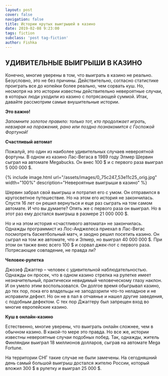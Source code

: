 ```yaml
---
layout: post
cover: false
navigation: false
title: Истории крутых выигрышей в казино
date: 2019-02-08 9:23:00
tags: fiction
subclass: 'post tag-fiction'
author: Fishka
---
```


## УДИВИТЕЛЬНЫЕ ВЫИГРЫШИ В КАЗИНО

Конечно, многие уверены в том, что выиграть в казино не реально. Безусловно, это не без причины. Действительно, согласно статистике проиграть все до копейки более реально, чем сорвать куш. Но, несмотря на это истории известны действительно невероятные случаи, в которых люди уходили из казино с потрясающей суммой. Итак, давайте рассмотрим самые внушительные истории.

**Это важно!**

<i>Запомните золотое правило: только тот, кто продолжает играть, невзирая на поражения, рано или поздно познакомится с Госпожой Фортуной! </i>

**Счастливый автомат**

Пожалуй, это один из наиболее удивительных случаев невероятной фортуны. В одном из казино Лас-Вегаса в 1989 году Элмер Шервин сыграл на автомате Megabucks. Он внес 100 $ и с первого раза выиграл 5 000 000 $.

{% include image.html url="/assets/images/0_75c247_53e11c25_orig.jpg" width="100%" description="Невероятные выигрыши в казино" %}

Шервин забрал свой выигрыш и потратил его с умом. Он отправился в кругосветное путешествие. Но на этом его история не закончилась. Спустя 16 лет он решил вернуться и еще раз сыграть на том самом автомате. И что вы думаете? Опять же с первого раза он выиграл. Но в этот раз ему достался выигрыш в размере 21 000 000 $.

Но и на этом история «счастливого автомата» не закончилась. Однажды программист из Лос-Анджелеса приехал в Лас-Вегас посмотреть баскетбольный матч, и заодно решил посетить казино. Он сыграл на том же автомате, что и Элмер, но выиграл 40 000 000 $. При этом он также внес всего 100 $ и сорвал джек-пот с первого раза. Потрясающее совпадение, не правда ли?

**Человек-рулетка**

Джозеф Джаггер – человек с удивительной наблюдательностью. Однажды он просек, что в одном казино стрелка на рулетке имеет незначительный, практически невидимый человеческому глазу наклон. И он умело этим воспользовался. Он долгое время обыгрывал казино, до тех пор, пока его владельцы не заподозрили что-то неладное и не исправили дефект. Но он не в пал в отчаянье и нашел другие заведения, с подобным дефектом. С тех пор Джаггеру был запрещен вход во многие европейские казино.

**Куш в онлайн-казино**

Естественно, многие уверены, что выиграть онлайн сложнее, чем в обычном казино. В какой-то мере это правда. Но все же, истории известны невероятные случаи подобных побед. Так, однажды, житель Финляндии выиграл 18 миллионов долларов, сыграв на автомате Mega Fortune.

На территории СНГ такие случае не были замечены. На сегодняшний день самый большой выигрыш достался жителю России, который вложил 300 $ в рулетку и выиграл 25 000 $.